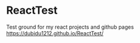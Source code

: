 # ReactTest
Test ground for my react projects and github pages
https://dubidu1212.github.io/ReactTest/
